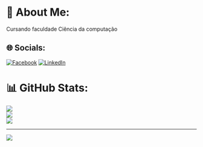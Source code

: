 # 💫 About Me:
Cursando faculdade Ciência da computação<br>



## 🌐 Socials:
[![Facebook](https://img.shields.io/badge/Facebook-%231877F2.svg?logo=Facebook&logoColor=white)](https://facebook.com/joaoamorim31032000)
[![LinkedIn](https://img.shields.io/badge/LinkedIn-%230077B5.svg?logo=linkedin&logoColor=white)](https://www.linkedin.com/in/joão-vitor-amorim-956178193/)

# 📊 GitHub Stats:
![](https://github-readme-stats.vercel.app/api?username=joaoamorim31&theme=vue&hide_border=false&include_all_commits=false&count_private=false)<br/>
![](https://github-readme-streak-stats.herokuapp.com/?user=joaoamorim31&theme=vue&hide_border=false)<br/>
![](https://github-readme-stats.vercel.app/api/top-langs/?username=joaoamorim31&theme=vue&hide_border=false&include_all_commits=false&count_private=false&layout=compact)

---
[![](https://visitcount.itsvg.in/api?id=joaoamorim31&icon=0&color=0)](https://visitcount.itsvg.in)

<!-- Proudly created with GPRM ( https://gprm.itsvg.in ) -->
